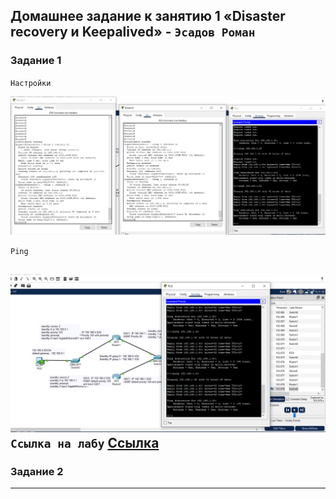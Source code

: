 Домашнее задание к занятию 1 «Disaster recovery и Keepalived» - `Эсадов Роман`
---
### Задание 1
`Настройки`

![HSRP](https://github.com/BeastieBoy93/sflt-homeworks/blob/main/HSRP.png)

`Ping`

![HSRP](https://github.com/BeastieBoy93/sflt-homeworks/blob/main/HSRP2.png)
`Ссылка на лабу`
[Ссылка](https://github.com/BeastieBoy93/sflt-homeworks/blob/a90fa3e74bccd8d2f2e182792903a76f2fcd0786/hsrp_advanced.pkt)
---

### Задание 2


---
